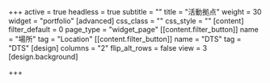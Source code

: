 +++
active = true
headless = true
subtitle = ""
title = "活動拠点"
weight = 30
widget = "portfolio"
[advanced]
css_class = ""
css_style = ""
[content]
filter_default = 0
page_type = "widget_page"
[[content.filter_button]]
name = "場所"
tag = "Location"
[[content.filter_button]]
name = "DTS"
tag = "DTS"
[design]
columns = "2"
flip_alt_rows = false
view = 3
[design.background]

+++
